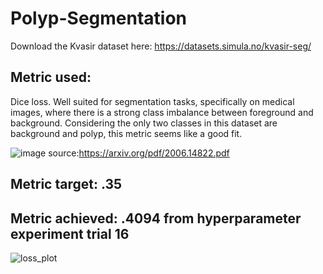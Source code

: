 # Polyp-Segmentation
Download the Kvasir dataset here: https://datasets.simula.no/kvasir-seg/


## Metric used: 
Dice loss. Well suited for segmentation tasks, specifically on medical images, where there is a strong class imbalance between foreground and background. Considering the only two classes in this dataset are background and polyp, this metric seems like a good fit.

![image](https://user-images.githubusercontent.com/23001669/205491760-e14ff221-f801-4f8c-9a7c-632aecf6b153.png)
source:https://arxiv.org/pdf/2006.14822.pdf

## Metric target: .35

## Metric achieved: .4094 from hyperparameter experiment trial 16
![loss_plot](https://user-images.githubusercontent.com/23001669/205491637-f2e19c2b-44f0-4ced-89ad-2a9e4751fbbf.jpg)

